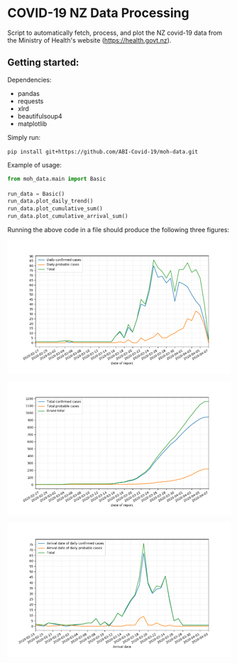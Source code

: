 # COVID-19 NZ Data Processing

Script to automatically fetch, process, and plot the NZ covid-19 data from the Ministry of Health's website (https://health.govt.nz).

Getting started:
- 
Dependencies:
- pandas
- requests
- xlrd
- beautifulsoup4
- matplotlib

Simply run:

`pip install git+https://github.com/ABI-Covid-19/moh-data.git`

Example of usage:

```python
from moh_data.main import Basic

run_data = Basic()
run_data.plot_daily_trend()
run_data.plot_cumulative_sum()
run_data.plot_cumulative_arrival_sum()
```

Running the above code in a file should produce the following three figures:

![alt text](resources/Figure_1.png)

![alt text](resources/Figure_2.png)

![alt text](resources/Figure_3.png)
